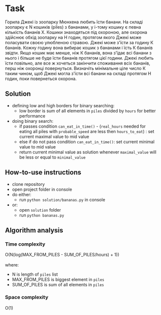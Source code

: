 # Task

Горила Джекі із зоопарку Мюнхена любить їсти банани. На складі зоопарку є N кошиків
(piles) з бананами, у і-тому кошику є певна кількість бананів Х. Кошики знаходяться під
охороною, але охорона здійснює обхід зоопарку на Н годин, протягом якого Джекі може
поласувати своєю улюбленою стравою.
Джекі може з'їсти за годину К бананів. Кожну годину вона вибирає кошик з бананами і їсть
К бананів звідти. Якщо кошик має менше, ніж К бананів, вона з'їдає всі банани з нього і
більше не буде їсти бананів протягом цієї години.
Джекі любить їсти повільно, але все ж хочеться закінчити споживання всіх бананів, перш
ніж охоронці повернуться.
Визначіть мінімальне ціле число К таким чином, щоб Джекі могла з'їсти всі банани на
складі протягом Н годин, поки повернеться охорона.

## Solution

- defining low and high borders for binary searching:
    - low border is sum of all elements in `piles` divided by `hours` for better performance
- doing binary search:
    - if passes condition `can_eat_in_time()` - (`real_hours` needed for eating all piles with `probable_speed` are less then `hours_to_eat`) : set current maximal value to mid value
    - else if do not pass condition `can_eat_in_time()`: set current minimal value to mid value
    - return current minimal value as solution whenever `maximal_value` will be less or equal to `minimal_value`
    
## How-to-use instructions
- clone repository
- open project folder in console
- do either:
    - run `python solution/bananas.py` in console
- or:
  - open `solution` folder
  - run `python bananas.py`

## Algorithm analysis

### Time complexity
O(N(log(MAX_FROM_PILES - SUM_OF_PILES/hours) + 1))
    <br/>
    <br/>
    where:
- N is length of `piles` list
- MAX_FROM_PILES is biggest element in `piles`
- SUM_OF_PILES is sum of all elements in `piles`
 
### Space complexity
O(1)
